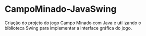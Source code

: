 # CampoMinado-JavaSwing
Criação do projeto do jogo Campo Minado com Java e utilizando o biblioteca Swing para implementar a interface gráfica do jogo.
